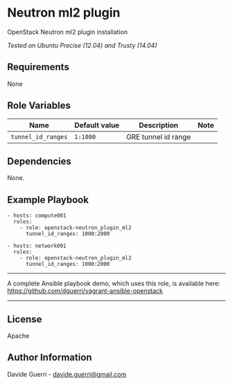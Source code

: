 Neutron ml2 plugin
=========

OpenStack Neutron ml2 plugin installation

_Tested on Ubuntu Precise (12.04) and Trusty (14.04)_

Requirements
------------

None

Role Variables
--------------

| Name | Default value | Description | Note |
|---  |---  |---  |--- |
| `tunnel_id_ranges` | `1:1000` | GRE tunnel id range ||

Dependencies
------------

None.

Example Playbook
----------------

    - hosts: compute001
      roles:
        - role: openstack-neutron_plugin_ml2
          tunnel_id_ranges: 1000:2000

    - hosts: network001
      roles:
        - role: openstack-neutron_plugin_ml2
          tunnel_id_ranges: 1000:2000

---

A complete Ansible playbook demo, which uses this role, is available here: <https://github.com/dguerri/vagrant-ansible-openstack>

---


License
-------

Apache

Author Information
------------------

Davide Guerri - davide.guerri@gmail.com
